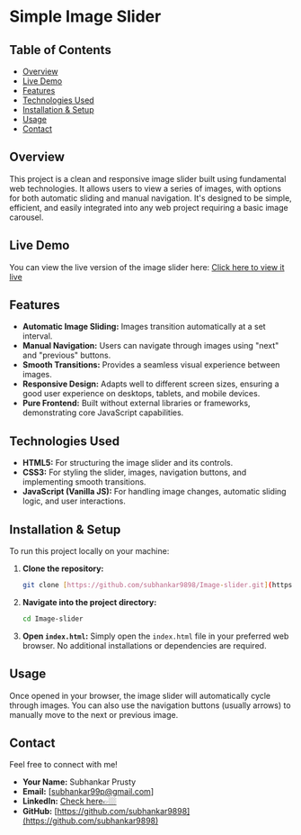 # Simple Image Slider

## Table of Contents
- [Overview](#overview)
- [Live Demo](#live-demo)
- [Features](#features)
- [Technologies Used](#technologies-used)
- [Installation & Setup](#installation--setup)
- [Usage](#usage)
- [Contact](#contact)

## Overview
This project is a clean and responsive image slider built using fundamental web technologies. It allows users to view a series of images, with options for both automatic sliding and manual navigation. It's designed to be simple, efficient, and easily integrated into any web project requiring a basic image carousel.

## Live Demo
You can view the live version of the image slider here:
[Click here to view it live](https://subhankar9898.github.io/Image-slider/)

## Features
* **Automatic Image Sliding:** Images transition automatically at a set interval.
* **Manual Navigation:** Users can navigate through images using "next" and "previous" buttons.
* **Smooth Transitions:** Provides a seamless visual experience between images.
* **Responsive Design:** Adapts well to different screen sizes, ensuring a good user experience on desktops, tablets, and mobile devices.
* **Pure Frontend:** Built without external libraries or frameworks, demonstrating core JavaScript capabilities.

## Technologies Used
* **HTML5:** For structuring the image slider and its controls.
* **CSS3:** For styling the slider, images, navigation buttons, and implementing smooth transitions.
* **JavaScript (Vanilla JS):** For handling image changes, automatic sliding logic, and user interactions.

## Installation & Setup
To run this project locally on your machine:

1.  **Clone the repository:**
    ```bash
    git clone [https://github.com/subhankar9898/Image-slider.git](https://github.com/subhankar9898/Image-slider.git)
    ```
2.  **Navigate into the project directory:**
    ```bash
    cd Image-slider
    ```
3.  **Open `index.html`:**
    Simply open the `index.html` file in your preferred web browser. No additional installations or dependencies are required.

## Usage
Once opened in your browser, the image slider will automatically cycle through images. You can also use the navigation buttons (usually arrows) to manually move to the next or previous image.

## Contact
Feel free to connect with me!

* **Your Name:** Subhankar Prusty
* **Email:** [subhankar99p@gmail.com]
* **LinkedIn:** [Check here👉🏼](https://www.linkedin.com/in/subhankar-prusty-81160b223)
* **GitHub:** [https://github.com/subhankar9898](https://github.com/subhankar9898)
